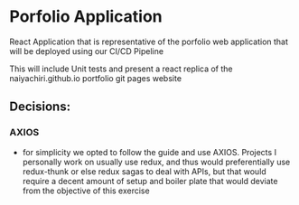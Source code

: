 # Porfolio Application

React Application that is representative of the porfolio web application that will be deployed using our CI/CD Pipeline

This will include Unit tests and present a react replica of the naiyachiri.github.io portfolio git pages website

## Decisions:

### AXIOS
  - for simplicity we opted to follow the guide and use AXIOS. Projects I personally work on usually use redux, and thus would preferentially use redux-thunk or else redux sagas to deal with APIs, but that would require a decent amount of setup and boiler plate that would deviate from the objective of this exercise